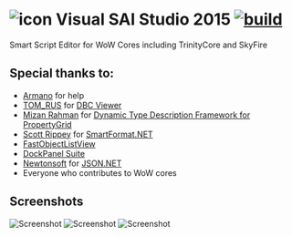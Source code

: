# ![icon](http://i.imgur.com/hKex1nTs.png) Visual SAI Studio 2015 [![build](https://travis-ci.org/BAndysc/VisualSAIStudio.svg)](https://travis-ci.org/BAndysc/VisualSAIStudio/)
Smart Script Editor for WoW Cores including TrinityCore and SkyFire

## Special thanks to:
 - [Armano](https://github.com/armano2) for help
 - [TOM_RUS](https://github.com/tomrus88) for [DBC Viewer](https://github.com/tomrus88/dbcviewer)
 - [Mizan Rahman](http://www.codeproject.com/script/Membership/View.aspx?mid=1905946) for [Dynamic Type Description Framework for PropertyGrid](http://www.codeproject.com/Articles/415070/Dynamic-Type-Description-Framework-for-PropertyGri)
 - [Scott Rippey](https://github.com/scottrippey) for [SmartFormat.NET](https://github.com/scottrippey/SmartFormat.NET)
 - [FastObjectListView](http://objectlistview.sourceforge.net/cs/index.html)
 - [DockPanel Suite](http://dockpanelsuite.com/)
 - [Newtonsoft](http://www.newtonsoft.com/json) for [JSON.NET](http://www.newtonsoft.com/json)
 - Everyone who contributes to WoW cores

## Screenshots
![Screenshot](http://i.imgur.com/EzuHLVg.png)
![Screenshot](http://i.imgur.com/Wjxeywh.png)
![Screenshot](http://i.imgur.com/4hd6AXG.png)
